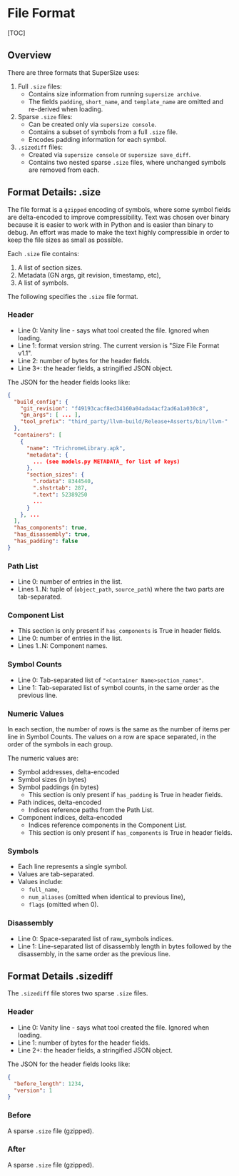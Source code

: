 # File Format

[TOC]

## Overview

There are three formats that SuperSize uses:

1. Full `.size` files:
   * Contains size information from running `supersize archive`.
   * The fields `padding`, `short_name`, and `template_name` are omitted and
     re-derived when loading.
2. Sparse `.size` files:
   * Can be created only via `supersize console`.
   * Contains a subset of symbols from a full `.size` file.
   * Encodes padding information for each symbol.
3. `.sizediff` files:
   * Created via `supersize console` or `supersize save_diff`.
   * Contains two nested sparse `.size` files, where unchanged symbols are
     removed from each.

## Format Details: .size

The file format is a `gzipped` encoding of symbols, where some symbol fields are
delta-encoded to improve compressibility. Text was chosen over binary because it
is easier to work with in Python and is easier than binary to debug. An effort
was made to make the text highly compressible in order to keep the file sizes as
small as possible.

Each `.size` file contains:

1. A list of section sizes.
2. Metadata (GN args, git revision, timestamp, etc),
3. A list of symbols.

The following specifies the `.size` file format.

### Header

* Line 0: Vanity line - says what tool created the file. Ignored when loading.
* Line 1: format version string. The current version is "Size File Format v1.1".
* Line 2: number of bytes for the header fields.
* Line 3+: the header fields, a stringified JSON object.

The JSON for the header fields looks like:

```json
{
  "build_config": {
    "git_revision": "f49193cacf8ed34160a04ada4acf2ad6a1a030c8",
    "gn_args": [ ... ],
    "tool_prefix": "third_party/llvm-build/Release+Asserts/bin/llvm-"
  },
  "containers": [
    {
      "name": "TrichromeLibrary.apk",
      "metadata": {
        ... (see models.py METADATA_ for list of keys)
      },
      "section_sizes": {
        ".rodata": 8344540,
        ".shstrtab": 287,
        ".text": 52389250
        ...
      }
    }, ...
  ],
  "has_components": true,
  "has_disassembly": true,
  "has_padding": false
}
```

### Path List

* Line 0: number of entries in the list.
* Lines 1..N: tuple of (`object_path`, `source_path`) where the two parts
    are tab-separated.

### Component List

* This section is only present if `has_components` is True in header fields.
* Line 0: number of entries in the list.
* Lines 1..N: Component names.

### Symbol Counts

* Line 0: Tab-separated list of `"<Container Name>section_names"`.
* Line 1: Tab-separated list of symbol counts, in the same order as the previous
  line.

### Numeric Values

In each section, the number of rows is the same as the number of items per line
in Symbol Counts. The values on a row are space separated, in the order of the
symbols in each group.

The numeric values are:
* Symbol addresses, delta-encoded
* Symbol sizes (in bytes)
* Symbol paddings (in bytes)
  * This section is only present if `has_padding` is True in header fields.
* Path indices, delta-encoded
  * Indices reference paths from the Path List.
* Component indices, delta-encoded
  * Indices reference components in the Component List.
  * This section is only present if `has_components` is True in header fields.

### Symbols

* Each line represents a single symbol.
* Values are tab-separated.
* Values include:
  * `full_name`,
  * `num_aliases` (omitted when identical to previous line),
  * `flags` (omitted when 0).

### Disassembly

* Line 0: Space-separated list of raw_symbols indices.
* Line 1: Line-separated list of disassembly length in bytes followed by the disassembly,
  in the same order as the previous line.


## Format Details .sizediff

The `.sizediff` file stores two sparse `.size` files.

### Header

* Line 0: Vanity line - says what tool created the file. Ignored when loading.
* Line 1: number of bytes for the header fields.
* Line 2+: the header fields, a stringified JSON object.

The JSON for the header fields looks like:

```json
{
  "before_length": 1234,
  "version": 1
}
```

### Before

A sparse `.size` file (gzipped).

### After

A sparse `.size` file (gzipped).
